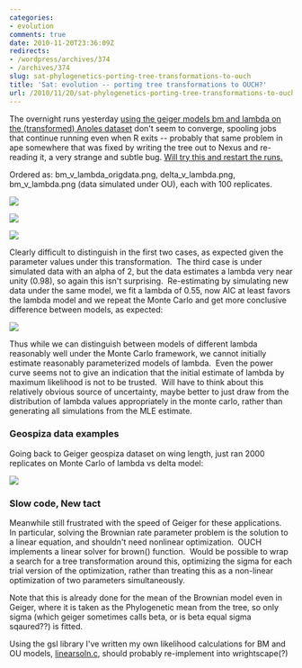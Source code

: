 ```yaml
---
categories:
- evolution
comments: true
date: 2010-11-20T23:36:09Z
redirects:
- /wordpress/archives/374
- /archives/374
slug: sat-phylogenetics-porting-tree-transformations-to-ouch
title: 'Sat: evolution -- porting tree transformations to OUCH?'
url: /2010/11/20/sat-phylogenetics-porting-tree-transformations-to-ouch/
---
```


The overnight runs yesterday [using the geiger models bm and lambda on the (transformed) Anoles dataset](https://github.com/cboettig/Comparative-Phylogenetics/commit/cb1161cd2c091aa0e037434ec03df14fc91e3360#diff-0) don't seem to converge, spooling jobs that continue running even when R exits -- probably that same problem in ape somewhere that was fixed by writing the tree out to Nexus and re-reading it, a very strange and subtle bug. [Will try this and restart the runs. ](https://github.com/cboettig/Comparative-Phylogenetics/commit/f5c8f113acefc59ef9844bdabdaf328cd33e335f#diff-0)

Ordered as: bm_v_lambda_origdata.png, delta_v_lambda.png, bm_v_lambda.png (data simulated under OU), each with 100 replicates.

![]( http://farm5.staticflickr.com/4083/5193446182_f5aa56cb94_o.png )


![]( http://farm5.staticflickr.com/4084/5193446238_81ca844831_o.png )


![]( http://farm5.staticflickr.com/4152/5192848581_cc8905b6e2_o.png )


Clearly difficult to distinguish in the first two cases, as expected given the parameter values under this transformation.  The third case is under simulated data with an alpha of 2, but the data estimates a lambda very near unity (0.98), so again this isn't surprising.  Re-estimating by simulating new data under the same model, we fit a lambda of 0.55, now AIC at least favors the lambda model and we repeat the Monte Carlo and get more conclusive difference between models, as expected:

![]( http://farm6.staticflickr.com/5241/5193472578_7221ac3ed3_o.png )


Thus while we can distinguish between models of different lambda reasonably well under the Monte Carlo framework, we cannot initially estimate reasonably parameterized models of lambda.  Even the power curve seems not to give an indication that the initial estimate of lambda by maximum likelihood is not to be trusted.  Will have to think about this relatively obvious source of uncertainty, maybe better to just draw from the distribution of lambda values appropriately in the monte carlo, rather than generating all simulations from the MLE estimate.


### Geospiza data examples


Going back to Geiger geospiza dataset on wing length, just ran 2000 replicates on Monte Carlo of lambda vs delta model:

![]( http://farm5.staticflickr.com/4154/5193328928_f5f14e8fb7_o.png )



### Slow code, New tact


Meanwhile still frustrated with the speed of Geiger for these applications.  In particular, solving the Brownian rate parameter problem is the solution to a linear equation, and shouldn't need nonlinear optimization.  OUCH implements a linear solver for brown() function.  Would be possible to wrap a search for a tree transformation around this, optimizing the sigma for each trial version of the optimization, rather than treating this as a non-linear optimization of two parameters simultaneously.

Note that this is already done for the mean of the Brownian model even in Geiger, where it is taken as the Phylogenetic mean from the tree, so only sigma (which geiger sometimes calls beta, or is beta equal sigma sqaured??) is fitted.

Using the gsl library I've written my own likelihood calculations for BM and OU models, [linearsoln.c](https://github.com/cboettig/wrightscape/blob/a3cebb06b8e0e28fe43fbb22e6bd9f0c499271e3/src/linearsoln.c), should probably re-implement into wrightscape(?)
